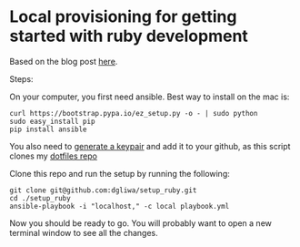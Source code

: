 Local provisioning for getting started with ruby development
====================

Based on the blog post [here](http://marvelley.com/blog/2014/04/11/local-provisioning-with-ansible/).

Steps:

On your computer, you first need ansible.  Best way to install on the mac is:

```
curl https://bootstrap.pypa.io/ez_setup.py -o - | sudo python
sudo easy_install pip
pip install ansible
```

You also need to [generate a keypair](https://help.github.com/articles/generating-a-new-ssh-key-and-adding-it-to-the-ssh-agent/) and add it to your github, as this script clones my [dotfiles repo](https://www.github.com/dgliwa/dotfiles)

Clone this repo and run the setup by running the following:

```
git clone git@github.com:dgliwa/setup_ruby.git
cd ./setup_ruby
ansible-playbook -i "localhost," -c local playbook.yml
```

Now you should be ready to go. You will probably want to open a new terminal window to see all the changes.
